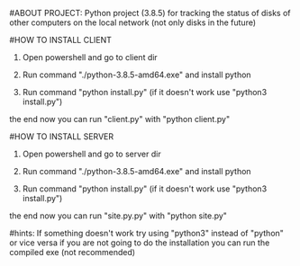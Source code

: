 #ABOUT PROJECT: Python project (3.8.5) for tracking the status of disks of other computers on the local network (not only disks in the future)

#HOW TO INSTALL CLIENT
1. Open powershell and go to client dir

2. Run command "./python-3.8.5-amd64.exe" and install python

3. Run command "python install.py" (if it doesn't work use "python3 install.py")

the end
now you can run "client.py" with "python client.py"

#HOW TO INSTALL SERVER
1. Open powershell and go to server dir

2. Run command "./python-3.8.5-amd64.exe" and install python

3. Run command "python install.py" (if it doesn't work use "python3 install.py")

the end
now you can run "site.py.py" with "python site.py"

#hints:
If something doesn't work try using "python3" instead of "python" or vice versa
if you are not going to do the installation you can run the compiled exe (not recommended)
